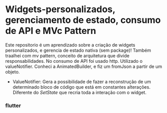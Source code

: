 # Widgets-personalizados, gerenciamento de estado, consumo de API e MVc Pattern

Este repositorio é um aprendizado sobre a criação de widgets personalizados, e gerencia de estado nativa (sem package)!
Também traalhei com mv pattern, conceito de arquitetura que divide responsabilidades.
No consumo de API foi usado http. Utilizado o valueNotifier. Conheci a AnimatedBuilder, e fiz um fromJson a partir de um objeto.

- ValueNotifier: Gera a possibilidade de fazer a reconstrução de um determinado bloco de código que está em constantes alterações.
Diferente do *SetState* que recria toda a interação com o widget.

### flutter
